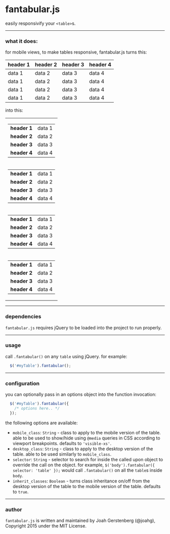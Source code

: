 # fantabular.js

easily responsivify your `<table>`s.

---

### what it does:

for mobile views, to make tables responsive, fantabular.js turns this:

<table>
  <thead>
    <tr>
      <th>
        header 1
      </th>
      <th>
        header 2
      </th>
      <th>
        header 3
      </th>
      <th>
        header 4
      </th>
    </tr>
  </thead>
  <tbody>
    <tr>
      <td>
        data 1
      </td>
      <td>
        data 2
      </td>
      <td>
        data 3
      </td>
      <td>
        data 4
      </td>
    </tr>
    <tr>
      <td>
        data 1
      </td>
      <td>
        data 2
      </td>
      <td>
        data 3
      </td>
      <td>
        data 4
      </td>
    </tr>
    <tr>
      <td>
        data 1
      </td>
      <td>
        data 2
      </td>
      <td>
        data 3
      </td>
      <td>
        data 4
      </td>
    </tr>
    <tr>
      <td>
        data 1
      </td>
      <td>
        data 2
      </td>
      <td>
        data 3
      </td>
      <td>
        data 4
      </td>
    </tr>
  </tbody>
</table>

into this:

<table>
  <tbody>
    <tr>
      <td>
        <table>
          <tbody>
            <tr>
              <td class="header">
                <strong>header 1</strong>
              </td>
              <td>
                data 1
              </td>
            </tr>
            <tr>
              <td class="header">
                <strong>header 2</strong>
              </td>
              <td>
                data 2
              </td>
            </tr>
            <tr>
              <td class="header">
                <strong>header 3</strong>
              </td>
              <td>
                data 3
              </td>
            </tr>
            <tr>
              <td class="header">
                <strong>header 4</strong>
              </td>
              <td>
                data 4
              </td>
            </tr>
          </tbody>
        </table>
      </td>
    </tr>
    <tr>
      <td>
        <table>
          <tbody>
            <tr>
              <td class="header">
                <strong>header 1</strong>
              </td>
              <td>
                data 1
              </td>
            </tr>
            <tr>
              <td class="header">
                <strong>header 2</strong>
              </td>
              <td>
                data 2
              </td>
            </tr>
            <tr>
              <td class="header">
                <strong>header 3</strong>
              </td>
              <td>
                data 3
              </td>
            </tr>
            <tr>
              <td class="header">
                <strong>header 4</strong>
              </td>
              <td>
                data 4
              </td>
            </tr>
          </tbody>
        </table>
      </td>
    </tr>
    <tr>
      <td>
        <table>
          <tbody>
            <tr>
              <td class="header">
                <strong>header 1</strong>
              </td>
              <td>
                data 1
              </td>
            </tr>
            <tr>
              <td class="header">
                <strong>header 2</strong>
              </td>
              <td>
                data 2
              </td>
            </tr>
            <tr>
              <td class="header">
                <strong>header 3</strong>
              </td>
              <td>
                data 3
              </td>
            </tr>
            <tr>
              <td class="header">
                <strong>header 4</strong>
              </td>
              <td>
                data 4
              </td>
            </tr>
          </tbody>
        </table>
      </td>
    </tr>
    <tr>
      <td>
        <table>
          <tbody>
            <tr>
              <td class="header">
                <strong>header 1</strong>
              </td>
              <td>
                data 1
              </td>
            </tr>
            <tr>
              <td class="header">
                <strong>header 2</strong>
              </td>
              <td>
                data 2
              </td>
            </tr>
            <tr>
              <td class="header">
                <strong>header 3</strong>
              </td>
              <td>
                data 3
              </td>
            </tr>
            <tr>
              <td class="header">
                <strong>header 4</strong>
              </td>
              <td>
                data 4
              </td>
            </tr>
          </tbody>
        </table>
      </td>
    </tr>
  </tbody>
</table>

---

### dependencies

`fantabular.js` requires jQuery to be loaded into the project to run properly.

---

### usage

call `.fantabular()` on any `table` using jQuery. for example:

```javascript
  $('#myTable').fantabular();
```

---

### configuration

you can optionally pass in an options object into the function invocation:

```javascript
  $('#myTable').fantabular({
    /* options here.. */
  });
```

the following options are available:

  -  `mobile_class`: `String` - class to apply to the mobile version of the table. able to be used to show/hide using `@media` queries in CSS according to viewport breakpoints. defaults to `'visible-xs'`.
  -  `desktop_class`: `String` - class to apply to the desktop version of the table. able to be used similarly to `mobile_class`.
  -  `selector`: `String` - selector to search for inside the called upon object to override the call on the object. for example,  `$('body').fantabular({ selector: 'table' });` would call `.fantabular()` on all the `table`s inside `body`.
  -  `inherit_classes`: `Boolean` - turns class inheritance on/off from the desktop version of the table to the mobile version of the table. defaults to `true`.

---

### author

`fantabular.js` is written and maintained by Joah Gerstenberg (@joahg), Copyright 2015 under the MIT License.
